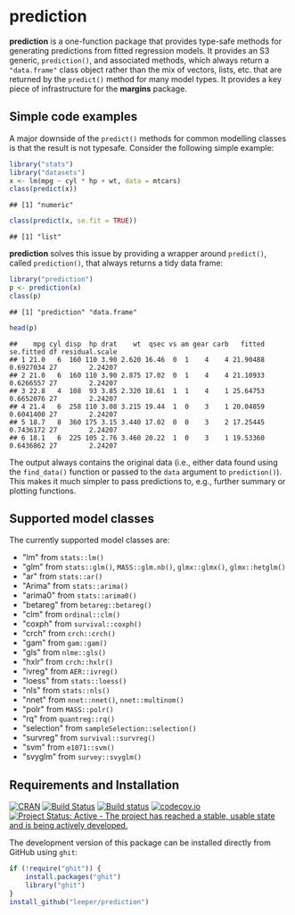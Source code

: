 # prediction

**prediction** is a one-function package that provides type-safe methods for generating predictions from fitted regression models. It provides an S3 generic, `prediction()`, and associated methods, which always return a `"data.frame"` class object rather than the mix of vectors, lists, etc. that are returned by the `predict()` method for many model types. It provides a key piece of infrastructure for the **margins** package.

## Simple code examples



A major downside of the `predict()` methods for common modelling classes is that the result is not typesafe. Consider the following simple example:


```r
library("stats")
library("datasets")
x <- lm(mpg ~ cyl * hp + wt, data = mtcars)
class(predict(x))
```

```
## [1] "numeric"
```

```r
class(predict(x, se.fit = TRUE))
```

```
## [1] "list"
```

**prediction** solves this issue by providing a wrapper around `predict()`, called `prediction()`, that always returns a tidy data frame:


```r
library("prediction")
p <- prediction(x)
class(p)
```

```
## [1] "prediction" "data.frame"
```

```r
head(p)
```

```
##    mpg cyl disp  hp drat    wt  qsec vs am gear carb   fitted se.fitted df residual.scale
## 1 21.0   6  160 110 3.90 2.620 16.46  0  1    4    4 21.90488 0.6927034 27        2.24207
## 2 21.0   6  160 110 3.90 2.875 17.02  0  1    4    4 21.10933 0.6266557 27        2.24207
## 3 22.8   4  108  93 3.85 2.320 18.61  1  1    4    1 25.64753 0.6652076 27        2.24207
## 4 21.4   6  258 110 3.08 3.215 19.44  1  0    3    1 20.04859 0.6041400 27        2.24207
## 5 18.7   8  360 175 3.15 3.440 17.02  0  0    3    2 17.25445 0.7436172 27        2.24207
## 6 18.1   6  225 105 2.76 3.460 20.22  1  0    3    1 19.53360 0.6436862 27        2.24207
```

The output always contains the original data (i.e., either data found using the `find_data()` function or passed to the `data` argument to `prediction()`). This makes it much simpler to pass predictions to, e.g., further summary or plotting functions.

## Supported model classes

The currently supported model classes are:

 - "lm" from `stats::lm()`
 - "glm" from `stats::glm()`, `MASS::glm.nb()`, `glmx::glmx()`, `glmx::hetglm()`
 - "ar" from `stats::ar()`
 - "Arima" from `stats::arima()`
 - "arima0" from `stats::arima0()`
 - "betareg" from `betareg::betareg()`
 - "clm" from `ordinal::clm()`
 - "coxph" from `survival::coxph()`
 - "crch" from `crch::crch()`
 - "gam" from `gam::gam()`
 - "gls" from `nlme::gls()`
 - "hxlr" from `crch::hxlr()`
 - "ivreg" from `AER::ivreg()`
 - "loess" from `stats::loess()`
 - "nls" from `stats::nls()`
 - "nnet" from `nnet::nnet()`, `nnet::multinom()`
 - "polr" from `MASS::polr()`
 - "rq" from `quantreg::rq()`
 - "selection" from `sampleSelection::selection()`
 - "survreg" from `survival::survreg()`
 - "svm" from `e1071::svm()`
 - "svyglm" from `survey::svyglm()`

## Requirements and Installation

[![CRAN](http://www.r-pkg.org/badges/version/prediction)](https://cran.r-project.org/package=prediction)
[![Build Status](https://travis-ci.org/leeper/prediction.svg?branch=master)](https://travis-ci.org/leeper/prediction)
[![Build status](https://ci.appveyor.com/api/projects/status/a4tebeoa98cq07gy/branch/master?svg=true)](https://ci.appveyor.com/project/leeper/prediction/branch/master)
[![codecov.io](http://codecov.io/github/leeper/prediction/coverage.svg?branch=master)](http://codecov.io/github/leeper/prediction?branch=master)
[![Project Status: Active - The project has reached a stable, usable state and is being actively developed.](http://www.repostatus.org/badges/latest/active.svg)](http://www.repostatus.org/#active)

The development version of this package can be installed directly from GitHub using `ghit`:

```R
if (!require("ghit")) {
    install.packages("ghit")
    library("ghit")
}
install_github("leeper/prediction")
```
